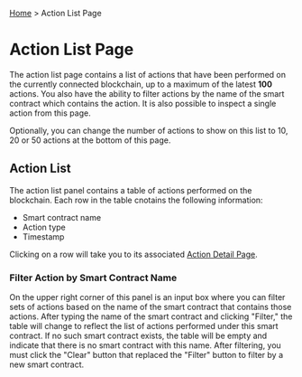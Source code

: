 [Home](..) > Action List Page

# Action List Page

The action list page contains a list of actions that have been performed on the currently connected blockchain, up to a maximum of the latest **100** actions. You also have the ability to filter actions by the name of the smart contract which contains the action. It is also possible to inspect a single action from this page.

Optionally, you can change the number of actions to show on this list to 10, 20 or 50 actions at the bottom of this page.

## Action List

The action list panel contains a table of actions performed on the blockchain. Each row in the table cnotains the following information:
* Smart contract name
* Action type
* Timestamp

Clicking on a row will take you to its associated [Action Detail Page](./detail-pages/action-detail-page.md).

### Filter Action by Smart Contract Name

On the upper right corner of this panel is an input box where you can filter sets of actions based on the name of the smart contract that contains those actions. After typing the name of the smart contract and clicking "Filter," the table will change to reflect the list of actions performed under this smart contract. If no such smart contract exists, the table will be empty and indicate that there is no smart contract with this name. After filtering, you must click the "Clear" button that replaced the "Filter" button to filter by a new smart contract.
